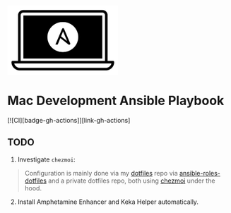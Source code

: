<img src="https://raw.githubusercontent.com/geerlingguy/mac-dev-playbook/master/files/Mac-Dev-Playbook-Logo.png" width="250" height="156" alt="Mac Dev Playbook Logo" />

# Mac Development Ansible Playbook

[![CI][badge-gh-actions]][link-gh-actions]

## TODO

1. Investigate `chezmoi`:

> Configuration is mainly done via my [dotfiles](https://github.com/Allaman/dots) repo via [ansible-roles-dotfiles](https://github.com/Allaman/ansible-role-dotfiles) and a private dotfiles repo, both using [chezmoi](https://www.chezmoi.io/) under the hood.

2. Install Amphetamine Enhancer and Keka Helper automatically.
